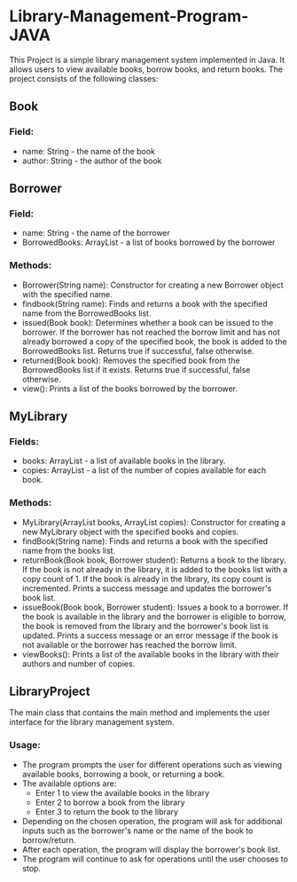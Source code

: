 # Library-Management-Program-JAVA
This Project is a simple library management system implemented in Java. It allows users to view available books, borrow books, and return books. The project consists of the following classes: 
## Book
### Field:
 * name: String - the name of the book 
 * author: String - the author of the book 

## Borrower
### Field:
 * name: String - the name of the borrower
 * BorrowedBooks: ArrayList<Book> - a list of books borrowed by the borrower 

### Methods:
 * Borrower(String name): Constructor for creating a new Borrower object with the specified name.
 * findbook(String name): Finds and returns a book with the specified name from the BorrowedBooks list.
 * issued(Book book): Determines whether a book can be issued to the borrower. If the borrower has not reached the borrow limit and has not already borrowed a copy of the specified book, the book is added to the BorrowedBooks list. Returns true if successful, false otherwise.
 * returned(Book book): Removes the specified book from the BorrowedBooks list if it exists. Returns true if successful, false otherwise.
 * view(): Prints a list of the books borrowed by the borrower.

## MyLibrary
### Fields:
 * books: ArrayList<Book> - a list of available books in the library.
 * copies: ArrayList<Integer> - a list of the number of copies available for each book.

### Methods:
 * MyLibrary(ArrayList<Book> books, ArrayList<Integer> copies): Constructor for creating a new MyLibrary object with the specified books and copies.
 * findBook(String name): Finds and returns a book with the specified name from the books list.
 * returnBook(Book book, Borrower student): Returns a book to the library. If the book is not already in the library, it is added to the books list with a copy count of 1. If the book is already in the library, its copy count is incremented. Prints a success message and updates the borrower's book list.
 * issueBook(Book book, Borrower student): Issues a book to a borrower. If the book is available in the library and the borrower is eligible to borrow, the book is removed from the library and the borrower's book list is updated. Prints a success message or an error message if the book is not available or the borrower has reached the borrow limit.
 * viewBooks(): Prints a list of the available books in the library with their authors and number of copies.

## LibraryProject
The main class that contains the main method and implements the user interface for the library management system. 
### Usage:
 * The program prompts the user for different operations such as viewing available books, borrowing a book, or returning a book.
 * The available options are:  
    * Enter 1 to view the available books in the library
    * Enter 2 to borrow a book from the library
    * Enter 3 to return the book to the library
 * Depending on the chosen operation, the program will ask for additional inputs such as the borrower's name or the name of the book to borrow/return. 
 * After each operation, the program will display the borrower's book list.
 * The program will continue to ask for operations until the user chooses to stop.
